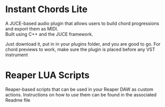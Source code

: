 # Instant Chords Lite

A JUCE-based audio plugin that allows users to build chord progressions and export them as MIDI.  
Built using C++ and the JUCE framework.

Just download it, put in in your plugins folder, and you are good to go. For chord previews to work, make sure the plugin is placed before any VST instrument

# Reaper LUA Scripts

Reaper-based scripts that can be used in your Reaper DAW as custom actions. Instructions on how to use them can be found in the associated Readme file